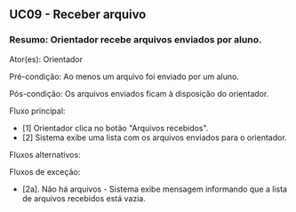 
## UC09 - Receber arquivo

### Resumo: Orientador recebe arquivos enviados por aluno.

Ator(es): Orientador

Pré-condição: Ao menos um arquivo foi enviado por um aluno.

Pós-condição: Os arquivos enviados ficam à disposição do orientador.

Fluxo principal: 
- [1] Orientador clica no botão "Arquivos recebidos".
- [2] Sistema exibe uma lista com os arquivos enviados para o orientador.

Fluxos alternativos:

Fluxos de exceção:
- [2a]. Não há arquivos - Sistema exibe mensagem informando que a lista de arquivos recebidos está vazia.
